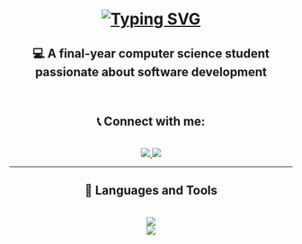 <h1 align="center">
  <a href="https://git.io/typing-svg"><img src="https://readme-typing-svg.demolab.com?font=Righteous&size=25&pause=1000&color=0F8AF7FF&center=true&random=false&width=435&height=55&lines=Hi There,+I'm+Mai+Elkhodery" alt="Typing SVG" /></a>
</h1>

<h2 align="center">💻 A final-year computer science student passionate about software development </h2>

<br/>

<h2 align="center">📞 Connect with me:</h2> <br/>
<div align="center">

  <a href="https://www.linkedin.com/in/mai-elkhodery">
    <img src="https://skillicons.dev/icons?i=linkedin" />
  </a>
  
  <a href="https://www.facebook.com/mai.elkhodery.3">
   <img src="https://skillicons.dev/icons?i=facebook" />
  </a>
  
</div>

<hr/>

<h2 align="center">📌 Languages and Tools </h2>
<br/>
<div align="center">

  <a href="https://skillicons.dev">
    <img src="https://skillicons.dev/icons?i=git,java,kotlin,ktor,firebase,androidstudio" /><br/>
    <img src="https://skillicons.dev/icons?i=html,css,firebase,sqlite,mongodb" />
  </a>
</div>
